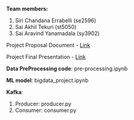 **Team members:**
1. Siri Chandana Errabelli (se2596) 
2. Sai Akhil Tekuri (st5050) 
3. Sai Aravind Yanamadala (sy3902)


Project Proposal Document  - [Link](https://docs.google.com/document/d/10FNlkvsleHBngJLuxgZro9FKW2jOOSG6Qbhl1VYH2JM/edit?usp=sharing)

Project Final Presentation - [Link](https://github.com/TekuriSaiAkhil/BIG-DATA/blob/main/CSGY6513.pptx)

**Data PreProcessing code**: pre-processing.ipynb

**ML model**: bigdata_project.ipynb

**Kafka**:
1. Producer: producer.py
2. Consumer: consumer.py
